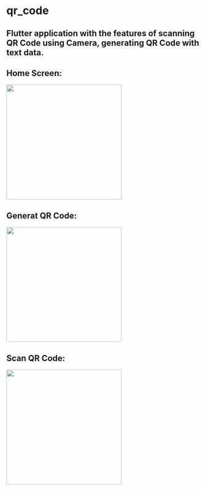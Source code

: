 # qr_code
 ## Flutter application with the features of scanning QR Code using Camera, generating QR Code with text data.

## Home Screen:

<img src="https://user-images.githubusercontent.com/69324228/107356222-62759600-6a85-11eb-9350-23edb6e2ff7f.jpeg" width=300>

## Generat QR Code:

<img src="https://user-images.githubusercontent.com/69324228/107355389-3c9bc180-6a84-11eb-9dbe-849378c5338a.jpeg" width=300>

## Scan QR Code:

<img src="https://user-images.githubusercontent.com/69324228/107356478-b54f4d80-6a85-11eb-97d1-e3269987b107.jpeg" width=300>




